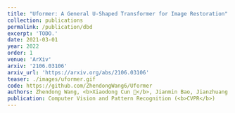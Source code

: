 ```yaml
---
title: "Uformer: A General U-Shaped Transformer for Image Restoration"
collection: publications
permalink: /publication/dbd
excerpt: 'TODO.'
date: 2021-03-01
year: 2022
order: 1
venue: 'ArXiv'
arxiv: '2106.03106'
arxiv_url: 'https://arxiv.org/abs/2106.03106'
teaser: ./images/uformer.gif
code: https://github.com/ZhendongWang6/Uformer
authors: Zhendong Wang, <b>Xiaodong Cun 📮</b>, Jianmin Bao, Jianzhuang Liu, Wengang Zhou, Houqiang Li
publication: Computer Vision and Pattern Recognition (<b>CVPR</b>)
---
```

